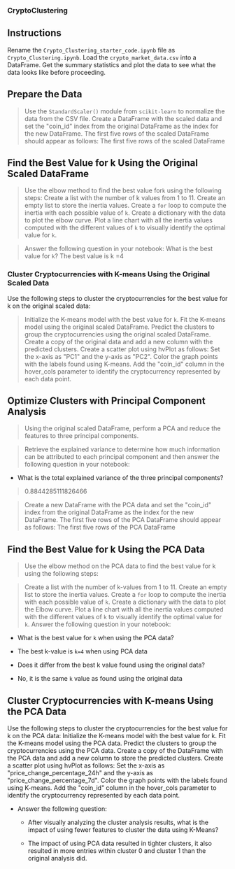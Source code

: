 ### CryptoClustering

## Instructions
Rename the `Crypto_Clustering_starter_code.ipynb` file as `Crypto_Clustering.ipynb`.
Load the `crypto_market_data.csv` into a DataFrame.
Get the summary statistics and plot the data to see what the data looks like before proceeding.

## Prepare the Data
>Use the `StandardScaler()` module from `scikit-learn` to normalize the data from the CSV file.
>Create a DataFrame with the scaled data and set the "coin_id" index from the original DataFrame as the index for the new DataFrame.
>The first five rows of the scaled DataFrame should appear as follows:
>The first five rows of the scaled DataFrame

## Find the Best Value for k Using the Original Scaled DataFrame
>Use the elbow method to find the best value for`k` using the following steps:
>Create a list with the number of k values from 1 to 11.
>Create an empty list to store the inertia values.
>Create a `for` loop to compute the inertia with each possible value of `k`.
>Create a dictionary with the data to plot the elbow curve.
>Plot a line chart with all the inertia values computed with the different values of `k` to visually identify the optimal value for `k`.

> Answer the following question in your notebook: What is the best value for `k`?
> The best value is k =4

### Cluster Cryptocurrencies with K-means Using the Original Scaled Data
Use the following steps to cluster the cryptocurrencies for the best value for k on the original scaled data:

>Initialize the K-means model with the best value for `k`.
>Fit the K-means model using the original scaled DataFrame.
>Predict the clusters to group the cryptocurrencies using the original scaled DataFrame.
>Create a copy of the original data and add a new column with the predicted clusters.
>Create a scatter plot using hvPlot as follows:
  Set the x-axis as "PC1" and the y-axis as "PC2".
  Color the graph points with the labels found using K-means.
  Add the "coin_id" column in the hover_cols parameter to identify the cryptocurrency represented by each data point.

## Optimize Clusters with Principal Component Analysis
>Using the original scaled DataFrame, perform a PCA and reduce the features to three principal components.

>Retrieve the explained variance to determine how much information can be attributed to each principal component and then answer the following question in your notebook:

   * What is the total explained variance of the three principal components?
   >0.8844285111826466
   
>Create a new DataFrame with the PCA data and set the "coin_id" index from the original DataFrame as the index for the new DataFrame.
>The first five rows of the PCA DataFrame should appear as follows:
>The first five rows of the PCA DataFrame

## Find the Best Value for k Using the PCA Data
>Use the elbow method on the PCA data to find the best value for k using the following steps:

>Create a list with the number of k-values from 1 to 11.
>Create an empty list to store the inertia values.
>Create a `for` loop to compute the inertia with each possible value of `k`.
>Create a dictionary with the data to plot the Elbow curve.
>Plot a line chart with all the inertia values computed with the different values of `k` to visually identify the optimal value for `k`.
   >Answer the following question in your notebook:
   >
*  What is the best value for `k` when using the PCA data?

  *  The best k-value is  `k=4` when using PCA data


*  Does it differ from the best k value found using the original data?

  *  No, it is the same `k` value as found using the original data

## Cluster Cryptocurrencies with K-means Using the PCA Data
Use the following steps to cluster the cryptocurrencies for the best value for k on the PCA data:
Initialize the K-means model with the best value for k.
Fit the K-means model using the PCA data.
Predict the clusters to group the cryptocurrencies using the PCA data.
Create a copy of the DataFrame with the PCA data and add a new column to store the predicted clusters.
Create a scatter plot using hvPlot as follows:
Set the x-axis as "price_change_percentage_24h" and the y-axis as "price_change_percentage_7d".
Color the graph points with the labels found using K-means.
Add the "coin_id" column in the hover_cols parameter to identify the cryptocurrency represented by each data point.

* Answer the following question:
  *  After visually analyzing the cluster analysis results, what is the impact of using fewer features to cluster the data using K-Means?

  *  The impact of using PCA data resulted in tighter clusters, it also resulted in more entries within cluster 0 and cluster 1 than the original analysis did.
